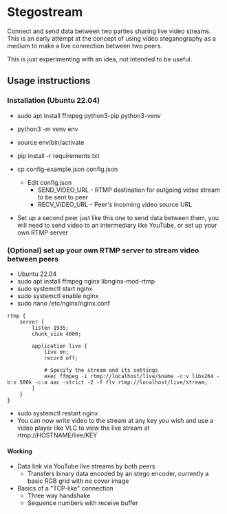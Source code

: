 # Stegostream
Connect and send data between two parties sharing live video streams. This is an early attempt at the concept of using video steganography as a medium to make a live connection between two peers.

This is just experimenting with an idea, not intended to be useful.

## Usage instructions
### Installation (Ubuntu 22.04)
- sudo apt install ffmpeg python3-pip python3-venv
- python3 -m venv env
- source env/bin/activate
- pip install -r requirements.txt

- cp config-example.json config.json
  - Edit config.json
    - SEND_VIDEO_URL - RTMP destination for outgoing video stream to be sent to peer
    - RECV_VIDEO_URL - Peer's incoming video source URL
- Set up a second peer just like this one to send data between them, you will need to send video to an intermediary like YouTube, or set up your own RTMP server


### (Optional) set up your own RTMP server to stream video between peers
- Ubuntu 22.04
- sudo apt install ffmpeg nginx libnginx-mod-rtmp
- sudo systemctl start nginx
- sudo systemctl enable nginx
- sudo nano /etc/nginx/nginx.conf
```
rtmp {
    server {
        listen 1935;
        chunk_size 4000;

        application live {
            live on;
            record off;

            # Specify the stream and its settings
            exec ffmpeg -i rtmp://localhost/live/$name -c:v libx264 -b:v 500k -c:a aac -strict -2 -f flv rtmp://localhost/live/stream;
        }
    }
}
```
- sudo systemctl restart nginx
- You can now write video to the stream at any key you wish and use a video player like VLC to view the live stream at rtmp://HOSTNAME/live/KEY


#### Working
- Data link via YouTube live streams by both peers
  - Transfers binary data encoded by an stego encoder, currently a basic RGB grid with no cover image
- Basics of a "TCP-like" connection
  - Three way handshake
  - Sequence numbers with receive buffer
